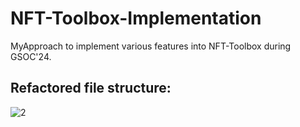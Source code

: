 # NFT-Toolbox-Implementation
MyApproach to implement various features into NFT-Toolbox during GSOC'24.

## Refactored file structure: 

![2](https://github.com/scorelab/NFT-Toolbox/assets/95535448/94d0f6a9-e7db-41ed-8583-62a9d1e2fd58)


